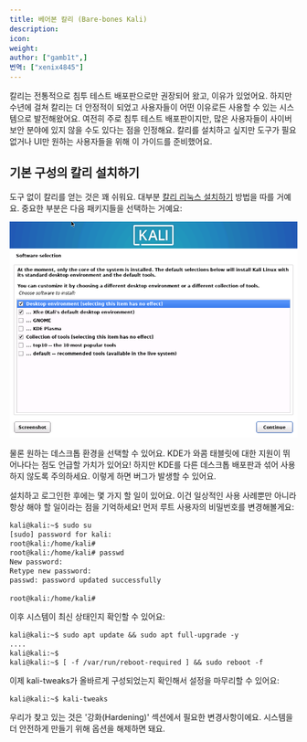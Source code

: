 ```yaml
---
title: 베어본 칼리 (Bare-bones Kali)
description:
icon:
weight:
author: ["gamb1t",]
번역: ["xenix4845"]
---
```


칼리는 전통적으로 침투 테스트 배포판으로만 권장되어 왔고, 이유가 있었어요. 하지만 수년에 걸쳐 칼리는 더 안정적이 되었고 사용자들이 어떤 이유로든 사용할 수 있는 시스템으로 발전해왔어요. 여전히 주로 침투 테스트 배포판이지만, 많은 사용자들이 사이버 보안 분야에 있지 않을 수도 있다는 점을 인정해요. 칼리를 설치하고 싶지만 도구가 필요 없거나 UI만 원하는 사용자들을 위해 이 가이드를 준비했어요.

## 기본 구성의 칼리 설치하기

도구 없이 칼리를 얻는 것은 꽤 쉬워요. 대부분 [칼리 리눅스 설치하기](/docs/installation/hard-disk-install/) 방법을 따를 거예요. 중요한 부분은 다음 패키지들을 선택하는 거예요:

![](bare-bones-install.png)

물론 원하는 데스크톱 환경을 선택할 수 있어요. KDE가 와콤 태블릿에 대한 지원이 뛰어나다는 점도 언급할 가치가 있어요! 하지만 KDE를 다른 데스크톱 배포판과 섞어 사용하지 않도록 주의하세요. 이렇게 하면 버그가 발생할 수 있어요.

설치하고 로그인한 후에는 몇 가지 할 일이 있어요. 이건 일상적인 사용 사례뿐만 아니라 항상 해야 할 일이라는 점을 기억하세요! 먼저 루트 사용자의 비밀번호를 변경해볼게요:

```console
kali@kali:~$ sudo su
[sudo] password for kali:
root@kali:/home/kali#
root@kali:/home/kali# passwd
New password:
Retype new password:
passwd: password updated successfully

root@kali:/home/kali#
```

이후 시스템이 최신 상태인지 확인할 수 있어요:

```console
kali@kali:~$ sudo apt update && sudo apt full-upgrade -y
....
kali@kali:~$
kali@kali:~$ [ -f /var/run/reboot-required ] && sudo reboot -f
```

이제 kali-tweaks가 올바르게 구성되었는지 확인해서 설정을 마무리할 수 있어요:

```console
kali@kali:~$ kali-tweaks
```

우리가 찾고 있는 것은 '강화(Hardening)' 섹션에서 필요한 변경사항이에요. 시스템을 더 안전하게 만들기 위해 옵션을 해제하면 돼요.
